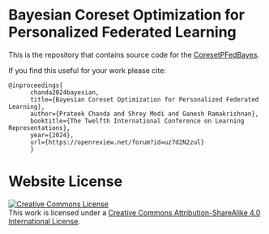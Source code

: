 # Bayesian Coreset Optimization for Personalized Federated Learning

This is the repository that contains source code for the [CoresetPFedBayes](https://coresetfederatedlearning.github.io/).

If you find this useful for your work please cite:
```
@inproceedings{
      chanda2024bayesian,
      title={Bayesian Coreset Optimization for Personalized Federated Learning},
      author={Prateek Chanda and Shrey Modi and Ganesh Ramakrishnan},
      booktitle={The Twelfth International Conference on Learning Representations},
      year={2024},
      url={https://openreview.net/forum?id=uz7d2N2zul}
      }
```

# Website License
<a rel="license" href="http://creativecommons.org/licenses/by-sa/4.0/"><img alt="Creative Commons License" style="border-width:0" src="https://i.creativecommons.org/l/by-sa/4.0/88x31.png" /></a><br />This work is licensed under a <a rel="license" href="http://creativecommons.org/licenses/by-sa/4.0/">Creative Commons Attribution-ShareAlike 4.0 International License</a>.
